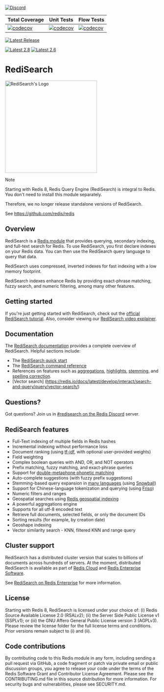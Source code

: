 [![Discord](https://img.shields.io/discord/697882427875393627)](https://discord.gg/xTbqgTB)

| Total Coverage | Unit Tests | Flow Tests |
|----------------|------------|------------|
|[![codecov](https://codecov.io/gh/RediSearch/RediSearch/graph/badge.svg?token=bfZ02W6x3K)](https://codecov.io/gh/RediSearch/RediSearch)|[![codecov](https://codecov.io/gh/RediSearch/RediSearch/graph/badge.svg?token=bfZ02W6x3K&flag=unit)](https://codecov.io/gh/RediSearch/RediSearch?flags[0]=unit)|[![codecov](https://codecov.io/gh/RediSearch/RediSearch/graph/badge.svg?token=bfZ02W6x3K&flag=flow)](https://codecov.io/gh/RediSearch/RediSearch?flags[0]=flow)|

[![Latest Release](https://img.shields.io/github/v/release/RediSearch/RediSearch?label=latest%20release)](https://github.com/RediSearch/RediSearch/releases/latest)

[![Latest 2.8](https://img.shields.io/github/v/release/RediSearch/RediSearch?filter=v2.8*&label=latest%20maintenance%20release%20for%202.8)](https://github.com/RediSearch/RediSearch/releases?q=tag:v2.8%20draft:false)
[![Latest 2.6](https://img.shields.io/github/v/release/RediSearch/RediSearch?filter=v2.6*&label=latest%20maintenance%20release%20for%202.6)](https://github.com/RediSearch/RediSearch/releases?q=tag:v2.6%20draft:false)

# RediSearch

<img src="https://redis.io/docs/interact/search-and-query/img/logo.svg" title="RediSearch's Logo" width="300">

> [!NOTE]
> Starting with Redis 8, Redis Query Engine (RediSearch) is integral to Redis. You don't need to install this module separately.
>
> Therefore, we no longer release standalone versions of RediSearch.
>
> See https://github.com/redis/redis

## Overview

RediSearch is a [Redis module](https://redis.io/modules) that provides querying, secondary indexing, and full-text search for Redis. To use RediSearch, you first declare indexes on your Redis data. You can then use the RediSearch query language to query that data.

RediSearch uses compressed, inverted indexes for fast indexing with a low memory footprint.

RediSearch indexes enhance Redis by providing exact-phrase matching, fuzzy search, and numeric filtering, among many other features.

## Getting started

If you're just getting started with RediSearch, check out the [official RediSearch tutorial](https://github.com/RediSearch/redisearch-getting-started). Also, consider viewing our [RediSearch video explainer](https://www.youtube.com/watch?v=B10nHEdW3NA).

## Documentation

The [RediSearch documentation](https://redis.io/docs/interact/search-and-query/) provides a complete overview of RediSearch. Helpful sections include:

* The [RediSearch quick start](https://redis.io/docs/latest/develop/get-started/document-database/)
* The [RediSearch command reference](https://redis.io/commands/?group=search)
* References on features such as [aggregations](https://redis.io/docs/interact/search-and-query/search/aggregations/), [highlights](https://redis.io/docs/interact/search-and-query/advanced-concepts/highlight/), [stemming](https://redis.io/docs/interact/search-and-query/advanced-concepts/stemming/), and [spelling correction](https://redis.io/docs/interact/search-and-query/advanced-concepts/spellcheck/).
* [Vector search] (https://redis.io/docs/latest/develop/interact/search-and-query/query/vector-search/)

## Questions?

Got questions? Join us in [#redisearch on the Redis Discord](https://discord.gg/knMsnYmwXu) server.

## RediSearch features

* Full-Text indexing of multiple fields in Redis hashes
* Incremental indexing without performance loss
* Document ranking (using [tf-idf](https://en.wikipedia.org/wiki/Tf%E2%80%93idf), with optional user-provided weights)
* Field weighting
* Complex boolean queries with AND, OR, and NOT operators
* Prefix matching, fuzzy matching, and exact-phrase queries
* Support for [double-metaphone phonetic matching](https://redis.io/docs/interact/search-and-query/advanced-concepts/phonetic_matching/)
* Auto-complete suggestions (with fuzzy prefix suggestions)
* Stemming-based query expansion in [many languages](https://redis.io/docs/stack/search/reference/stemming/) (using [Snowball](http://snowballstem.org/))
* Support for Chinese-language tokenization and querying (using [Friso](https://github.com/lionsoul2014/friso))
* Numeric filters and ranges
* Geospatial searches using [Redis geospatial indexing](/commands/georadius)
* A powerful aggregations engine
* Supports for all utf-8 encoded text
* Retrieve full documents, selected fields, or only the document IDs
* Sorting results (for example, by creation date)
* Geoshape indexing
* Vector similarity search - KNN, filtered KNN and range query

## Cluster support

RediSearch has a distributed cluster version that scales to billions of documents across hundreds of servers. At the moment, distributed RediSearch is available as part of [Redis Cloud](https://redis.com/redis-enterprise-cloud/overview/) and [Redis Enterprise Software](https://redis.com/redis-enterprise-software/overview/).

See [RediSearch on Redis Enterprise](https://redis.com/modules/redisearch/) for more information.

## License

Starting with Redis 8, RediSearch is licensed under your choice of: (i) Redis Source Available License 2.0 (RSALv2); (ii) the Server Side Public License v1 (SSPLv1); or (iii) the GNU Affero General Public License version 3 (AGPLv3). Please review the license folder for the full license terms and conditions. Prior versions remain subject to (i) and (ii).

## Code contributions

By contributing code to this Redis module in any form, including sending a pull request via GitHub, a code fragment or patch via private email or public discussion groups, you agree to release your code under the terms of the Redis Software Grant and Contributor License Agreement. Please see the CONTRIBUTING.md file in this source distribution for more information. For security bugs and vulnerabilities, please see SECURITY.md. 
